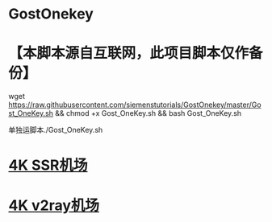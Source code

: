 # GostOnekey
# 【本脚本源自互联网，此项目脚本仅作备份】
wget https://raw.githubusercontent.com/siemenstutorials/GostOnekey/master/Gost_OneKey.sh && chmod +x Gost_OneKey.sh && bash Gost_OneKey.sh

单独运脚本./Gost_OneKey.sh


# [4K SSR机场](https://www.xjycloud.pw)
# [4K v2ray机场](https://tashacloud.com)

